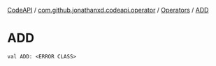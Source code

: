 [CodeAPI](../../index.md) / [com.github.jonathanxd.codeapi.operator](../index.md) / [Operators](index.md) / [ADD](.)

# ADD

`val ADD: <ERROR CLASS>`